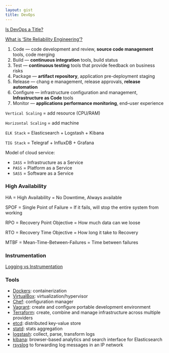 ```yaml
---
layout: gist
title: DevOps
---
```


[Is DevOps a Title?](https://devops.com/is-devops-a-title/)

[What is ‘Site Reliability Engineering’?](https://landing.google.com/sre/interview/ben-treynor.html)

1. Code — code development and review, **source code management** tools, code merging
2. Build — **continuous integration** tools, build status
3. Test — **continuous testing** tools that provide feedback on business risks
4. Package — **artifact repository**, application pre-deployment staging
5. Release — chang  e management, release approvals, **release automation**
6. Configure — infrastructure configuration and management, **Infrastructure as Code** tools
7. Monitor — **applications performance monitoring**, end–user experience

`Vertical Scaling` = add resource (CPU/RAM)

`Horizontal Scaling` = add machine

`ELK Stack` = Elasticsearch + Logstash + Kibana

`TIG Stack` = Telegraf + InfluxDB + Grafana

Model of cloud service:
- `IASS` = Infrastructure as a Service 
- `PASS` = Platform as a Service 
- `SASS` = Software as a Service

### High Availability

HA = High Availability = No Downtime, Always available

SPOF = Single Point of Failure = If it fails, will stop the entire system from working

RPO = Recovery Point Objective = How much data can we loose

RTO = Recovery Time Objective = How long it take to Recovery

MTBF = Mean-Time-Between-Failures = Time between failures


### Instrumentation


[Logging vs Instrumentation](https://peter.bourgon.org/blog/2016/02/07/logging-v-instrumentation.html)


### Tools
- [Dockers](/docker.md): containerization
- [VirtualBox](https://www.virtualbox.org/): virtualization/hypervisor
- [Chef](/chef.md): configuration manager
- [Vagrant](/vagrant.md): create and configure portable development environment
- [Terraform](/terraform.md): create, combine and manage infrastructure across multiple providers
- [etcd](https://github.com/coreos/etcd): distributed key-value store
- [statd](https://github.com/coreos/etcd): stats aggregation
- [logstash](https://www.elastic.co/products/logstash): collect, parse, transform logs
- [kibana](https://www.elastic.co/products/kibana): browser-based analytics and search interface for Elasticsearch
- [rsyslog](http://www.rsyslog.com/) to forwarding log messages in an IP network
